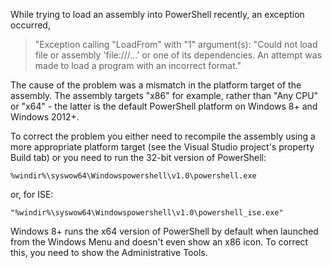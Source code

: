 
While trying to load an assembly into PowerShell recently, an exception occurred,

> "Exception calling "LoadFrom" with "1" argument(s): "Could not load file or assembly 'file:///...' or one of its dependencies. An attempt was made to load a program with an incorrect format."

The cause of the problem was a mismatch in the platform target of the assembly. The assembly targets "x86" for example, rather than "Any CPU" or "x64" - the latter is the default PowerShell platform on Windows 8+ and Windows 2012+.

To correct the problem you either need to recompile the assembly using a more appropriate platform target (see the Visual Studio project's property Build tab) or you need to run the 32-bit version of PowerShell:

`%windir%\syswow64\Windowspowershell\v1.0\powershell.exe`

or, for ISE:

`"%windir%\syswow64\Windowspowershell\v1.0\powershell_ise.exe"`

Windows 8+ runs the x64 version of PowerShell by default when launched from the Windows Menu and doesn't even show an x86 icon. To correct this, you need to show the Administrative Tools.

